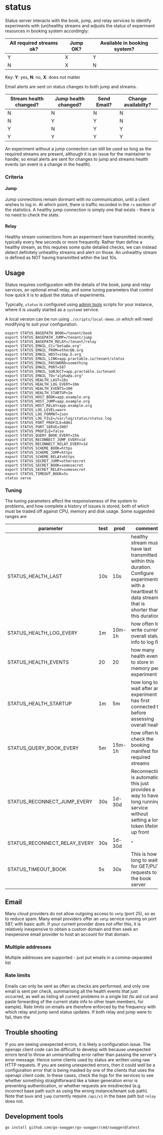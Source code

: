 # status
Status server interacts with the book, jump, and relay services to identify experiments with (un)healthy streams and adjusts the status of experiment resources in booking system accordingly:

| All required streams ok? | Jump OK? | Available in booking system? |
|---|---|---|
| Y | X | Y| 
| N | X | N|


Key: **Y**: yes, **N**: no, **X**: does not matter

Email alerts are sent on status changes to both jump and streams.

| Stream health changed? | Jump health changed? | Send Email? | Change availabilty? |
|---|---|---|---|
| N | N | N| N |
| N | Y | Y| N |
| Y | N | Y| Y |
| Y | Y | Y| Y |

An experiment without a jump connection can still be used so long as the required streams are present, although it is an issue for the maintainer to handle, so email alerts are sent for changes to jump and streams health events (an event is a change in the health).

### Criteria

#### Jump

Jump connections remain dormant with no communication, until a client wishes to log in. At which point, there is traffic recorded in the `rx` section of the statistics. A healthy jump connection is simply one that exists - there is no need to check the stats.

#### Relay

Healthy stream connections from an experiment have transmitted recently, typically every few seconds or more frequently. Rather than define a healthy stream, as this requires some quite detailed checks, we can instead detect definitely unhealthy streams and alert on those. An unhealthy stream is defined as NOT having transmitted wtihin the last 10s. 


## Usage

Status requires configuration with the details of the book, jump and relay services, an optional email relay, and some tuning parameters that control how quick it is to adjust the status of experiments.

Typically, `status` is configured using [admin tools](https://github.com/practable/admin-tools) scripts for your instance, where it is usually started as a `systemd` service. 

A local version can be run using `./scripts/local-demo.sh` which will need modifying to suit your configuration.

```
export STATUS_BASEPATH_BOOK=/tenant/book
export STATUS_BASEPATH_JUMP=/tenant/jump
export STATUS_BASEPATH_RELAY=/tenant/relay
export STATUS_EMAIL_CC="beta@a.org"
export STATUS_EMAIL_FROM=other@b.org
export STATUS_EMAIL_HOST=stmp.b.org
export STATUS_EMAIL_LINK=app.practable.io/tenant/status
export STATUS_EMAIL_PASSWORD=something
export STATUS_EMAIL_PORT=587
export STATUS_EMAIL_SUBJECT=app.practable.io/tenant
export STATUS_EMAIL_TO="alpha@a.org"
export STATUS_HEALTH_LAST=10s
export STATUS_HEALTH_LOG_EVERY=10m
export STATUS_HEALTH_EVENTS=100
export STATUS_HEALTH_STARTUP=1m
export STATUS_HOST_BOOK=app.example.org
export STATUS_HOST_JUMP=app.example.org
export STATUS_HOST_RELAY=app.example.org
export STATUS_LOG_LEVEL=warn
export STATUS_LOG_FORMAT=json
export STATUS_LOG_FILE=/var/log/status/status.log
export STATUS_PORT_PROFILE=6061
export STATUS_PORT_SERVE=3007
export STATUS_PROFILE=false
export STATUS_QUERY_BOOK_EVERY=15m
export STATUS_RECONNECT_JUMP_EVERY=1d
export STATUS_RECONNECT_RELAY_EVERY=1d
export STATUS_SCHEME_BOOK=https
export STATUS_SCHEME_JUMP=https
export STATUS_SCHEME_RELAY=https
export STATUS_SECRET_JUMP=othersecret
export STATUS_SECRET_BOOK=somesecret
export STATUS_SECRET_RELAY=somesecret
export STATUS_TIMEOUT_BOOK=5s
status serve
```

### Tuning

The tuning parameters affect the responsiveness of the system to problems, and how complete a history of issues is stored, both of which must be traded off against CPU, memory and disk usage. Some suggested ranges are 

| parameter | test | prod | comment |
|---|---|---|---|
|STATUS_HEALTH_LAST |10s | 10s | healthy stream must have last transmitted within this duration. Configure experiments with a heartbeat for data streams that is shorter than this duration. |
|STATUS_HEALTH_LOG_EVERY | 1m | 10m-1h | how often to write current overall status info to log file |
|STATUS_HEALTH_EVENTS | 20 | 20 | how many health events to store in memory per experiment 
|STATUS_HEALTH_STARTUP | 1m | 5m | how long to wait after an experiment has first connected to before assessing overall health | 
|STATUS_QUERY_BOOK_EVERY |5m | 15m-1h | how often to check the booking manifest for required streams |
|STATUS_RECONNECT_JUMP_EVERY | 30s | 1d-30d | Reconnection is automatic, this just provides a way to have a long running service without setting a long token lifetime up front |
|STATUS_RECONNECT_RELAY_EVERY |30s | 1d-30d | " |
|STATUS_TIMEOUT_BOOK |5s | 30s | This is how long to wait for GET/PUT requests to the book server |

## Email 

Many cloud providers do not allow outgoing access to `smtp` (port 25), so as to reduce spam. Many email providers offer an `smtp` service running on port 587, with basic auth. If your current provider does not offer this, it is relatively inexpensive to obtain a custom domain and then seek an inexpensive email provider to host an account for that domain.

### Multiple addresses
Multiple addresses are supported - just put emails in a comma-separated list

### Rate limits
Emails can only be sent as often as checks are performed, and only one email is sent per check, summarising all the health events that just occurred, as well as listing all current problems in a single list (to aid cut and paste forwarding of the current state info to other team members, for eample). Rate limits on emails are therefore enforced by the frequency with which relay and jump send status updates. If both relay and jump were to fail, then the 


## Trouble shooting 

If you are seeing unexpected errors, it is likely a configuration issue. The openapi client code can be difficult to develop with because unexpected errors tend to throw an unmarshalling error rather than passing the server's error message. Hence some clients used by status are written using raw HTTP requests. If you are seeing unexpected errors, then it could well be a configuration error that is being masked by one of the clients that uses the openapi client code. In these cases, check the logs for the services to see whether something straightforward like a token generation error is preventing authentication, or whether requests are misdirected (e.g. incorrect base path such as using the wrong instance/tenant sub path). Note that `book` and `jump` currently require `/api/v1` in the base path but `relay` does not.

## Development tools

```
go install github.com/go-swagger/go-swagger/cmd/swagger@latest
```